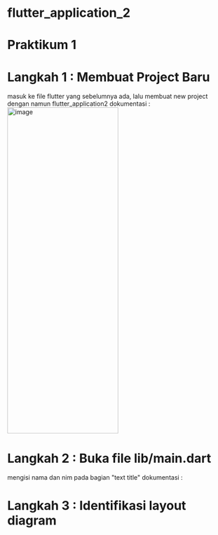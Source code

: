 # flutter_application_2
# Praktikum 1

# Langkah 1 : Membuat Project Baru
masuk ke file flutter yang sebelumnya ada, lalu membuat new project dengan namun flutter_application2
dokumentasi :
<img width="253" height="745" alt="image" src="https://github.com/user-attachments/assets/fdd8eff2-0058-4671-a4e7-9ba1ce528327" />

# Langkah 2 : Buka file lib/main.dart
mengisi nama dan nim pada bagian "text title"
dokumentasi : 

# Langkah 3 : Identifikasi layout diagram

